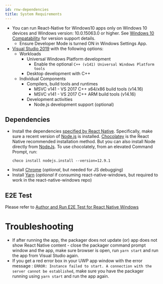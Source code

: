 ```yaml
---
id: rnw-dependencies
title: System Requirements
---
```


- You can run React-Native for Windows10 apps only on Windows 10 devices and Windows version: 10.0.15063.0 or higher. See [Windows 10 Compatability](win10-compat.md) for version support details.
  - Ensure Developer Mode is turned ON in Windows Settings App.
- [Visual Studio 2019](https://www.visualstudio.com/downloads) with the following options:
  - Workloads
    - Universal Windows Platform development
      - Enable the optional `C++ (v141) Universal Windows Platform tools`
    - Desktop development with C++
  - Individual Components
    - Compilers, build tools and runtimes
      - MSVC v141 - VS 2017 C++ x64/x86 build tools (v14.16)
      - MSVC v141 - VS 2017 C++ ARM build tools (v14.16)
    - Development activities
      - Node.js development support (optional)

## Dependencies

- Install the dependencies [specified by React Native](http://facebook.github.io/react-native/docs/getting-started.html#node-python2-jdk). Specifically, make sure a recent version of [Node.js](https://nodejs.org) is installed. [Chocolatey](https://chocolatey.org/) is the React Native recommended installation method. But you can also install Node directly from [NodeJs](https://nodejs.org/en/download/). To use chocolately, from an elevated Command Prompt, run:
  ```
  choco install nodejs.install --version=12.9.1
  ```
- Install [Chrome](https://www.google.com/chrome/) (_optional_, but needed for JS debugging)
- Install [Yarn](https://yarnpkg.com/en/docs/install) (_optional_ if consuming react-native-windows, but required to work in the react-native-windows repo)

## E2E Test

Please refer to [Author and Run E2E Test for React Native Windows](e2e-test.md)

# Troubleshooting

- If after running the app, the packager does not update (or) app does not show React Native content - close the packager command prompt window and the app, make sure browser is open, run `yarn start` and run the app from Visual Studio again.
- If you get a red error box in your UWP app window with the error message : `ERROR: Instance failed to start. A connection with the server cannot be established`, make sure you have the packager running using `yarn start` and run the app again.
